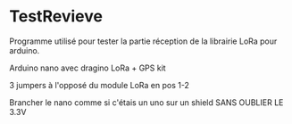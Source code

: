 # TestRevieve
Programme utilisé pour tester la partie réception de la librairie LoRa pour arduino. 

Arduino nano avec dragino LoRa + GPS kit

3 jumpers à l'opposé du module LoRa en pos 1-2

Brancher le nano comme si c'étais un uno sur un shield SANS OUBLIER LE 3.3V